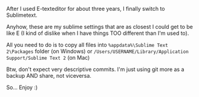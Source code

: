 After I used E-texteditor for about three years, I finally switch to Sublimetext.

Anyhow, these are my sublime settings that are as closest I could get to be like E (I kind of dislike when I have things TOO different than I'm used to).

All you need to do is to copy all files into `%appdata%\Sublime Text 2\Packages` folder (on Windows) or `/Users/USERNAME/Library/Application Support/Sublime Text 2` (on Mac)

Btw, don't expect very descriptive commits. I'm just using git more as a backup AND share, not viceversa.

So... Enjoy :)
